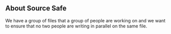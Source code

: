 

## About Source Safe

We have a group of files that a group of people are working on and we want to ensure that no two people are writing in parallel on the same file.

